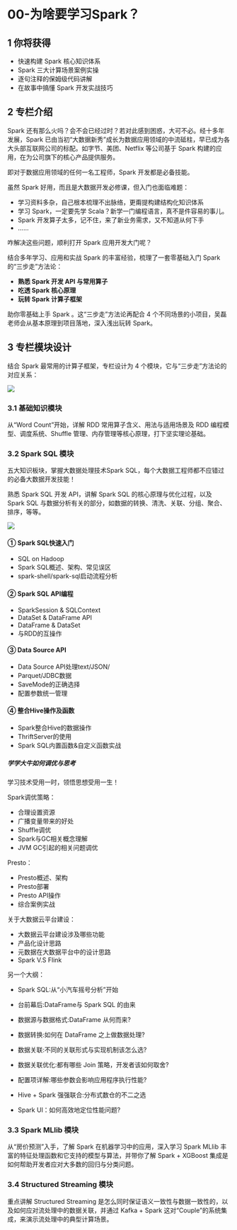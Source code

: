 # 00-为啥要学习Spark？

## 1 你将获得

- 快速构建 Spark 核心知识体系
- Spark 三大计算场景案例实操
- 逐句注释的保姆级代码讲解
- 在故事中搞懂 Spark 开发实战技巧

## 2 专栏介绍

Spark 还有那么火吗？会不会已经过时？若对此感到困惑，大可不必。经十多年发展，Spark 已由当初“大数据新秀”成长为数据应用领域的中流砥柱，早已成为各大头部互联网公司的标配。如字节、美团、Netflix 等公司基于 Spark 构建的应用，在为公司旗下的核心产品提供服务。

即对于数据应用领域的任何一名工程师，Spark 开发都是必备技能。

虽然 Spark 好用，而且是大数据开发必修课，但入门也面临难题：

- 学习资料多杂，自己根本梳理不出脉络，更甭提构建结构化知识体系
- 学习 Spark，一定要先学 Scala？新学一门编程语言，真不是件容易的事儿。
- Spark 开发算子太多，记不住，来了新业务需求，又不知道从何下手
- ……

咋解决这些问题，顺利打开 Spark 应用开发大门呢？

结合多年学习、应用和实战 Spark 的丰富经验，梳理了一套零基础入门 Spark 的“三步走”方法论：

- **熟悉 Spark 开发 API 与常用算子**
- **吃透 Spark 核心原理**
- **玩转 Spark 计算子框架**

助你零基础上手 Spark 。这“三步走”方法论再配合 4 个不同场景的小项目，吴磊老师会从基本原理到项目落地，深入浅出玩转 Spark。

## 3 专栏模块设计

结合 Spark 最常用的计算子框架，专栏设计为 4 个模块，它与“三步走”方法论的对应关系：

![](https://codeselect.oss-cn-shanghai.aliyuncs.com/image-20240321175835357.png)

### 3.1 基础知识模块

从“Word Count”开始，详解 RDD 常用算子含义、用法与适用场景及 RDD 编程模型、调度系统、Shuffle 管理、内存管理等核心原理，打下坚实理论基础。

###  3.2 Spark SQL 模块

五大知识板块，掌握大数据处理技术Spark SQL，每个大数据工程师都不应错过的必备大数据开发技能！

熟悉 Spark SQL 开发 API，讲解 Spark SQL 的核心原理与优化过程，以及 Spark SQL 与数据分析有关的部分，如数据的转换、清洗、关联、分组、聚合、排序，等等。

![](https://codeselect.oss-cn-shanghai.aliyuncs.com/image-20240325160350635.png)

#### ① Spark SQL快速入门

- SQL on Hadoop
- Spark SQL概述、架构、常见误区
- spark-shell/spark-sql启动流程分析

#### ② Spark SQL API编程

- SparkSession & SQLContext
- DataSet & DataFrame API
- DataFrame & DataSet
- 与RDD的互操作

#### ③ Data Source API

- Data Source API处理text/JSON/
- Parquet/JDBC数据
- SaveMode的正确选择
- 配置参数统一管理

#### ④ 整合Hive操作及函数

- Spark整合Hive的数据操作
- ThriftServer的使用
- Spark SQL内置函数&自定义函数实战

#####  学学大牛如何调优与思考

学习技术受用一时，领悟思想受用一生！

Spark调优策略：

- 合理设置资源
- 广播变量带来的好处
- Shuffle调优
- Spark与GC相关概念理解
- JVM GC引起的相关问题调优

Presto：

- Presto概述、架构
- Presto部署
- Presto API操作
- 综合案例实战

关于大数据云平台建设：

- 大数据云平台建设涉及哪些功能
- 产品化设计思路
- 元数据在大数据平台中的设计思路
- Spark V.S Flink

另一个大纲：

- Spark SQL:从“小汽车摇号分析”开始

- 台前幕后:DataFrame与 Spark SQL 的由来
- 数据源与数据格式:DataFrame 从何而来?
- 数据转换:如何在 DataFrame 之上做数据处理?
- 数据关联:不同的关联形式与实现机制该怎么选?
- 数据关联优化:都有哪些 Join 策略，开发者该如何取舍?
- 配置项详解:哪些参数会影响应用程序执行性能?
- Hive + Spark 强强联合:分布式数仓的不二之选
- Spark Ul：如何高效地定位性能问题?

### 3.3 Spark MLlib 模块

从“房价预测”入手，了解 Spark 在机器学习中的应用，深入学习 Spark MLlib 丰富的特征处理函数和它支持的模型与算法，并带你了解 Spark + XGBoost 集成是如何帮助开发者应对大多数的回归与分类问题。

### 3.4 Structured Streaming 模块

重点讲解 Structured Streaming 是怎么同时保证语义一致性与数据一致性的，以及如何应对流处理中的数据关联，并通过 Kafka + Spark 这对“Couple”的系统集成，来演示流处理中的典型计算场景。